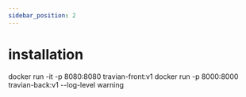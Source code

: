 ```yaml
---
sidebar_position: 2
---
```


# installation

docker run -it -p 8080:8080 travian-front:v1
docker run -p 8000:8000 travian-back:v1 --log-level warning
